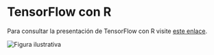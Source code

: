 # TensorFlow con R

Para consultar la presentación de TensorFlow con R visite [este enlace](https://rpubs.com/fhernanb/TF).

![Figura ilustrativa](https://raw.githubusercontent.com/fhernanb/fhernanb.github.io/master/docs/logos_tf_keras_rstudio.jpg)

